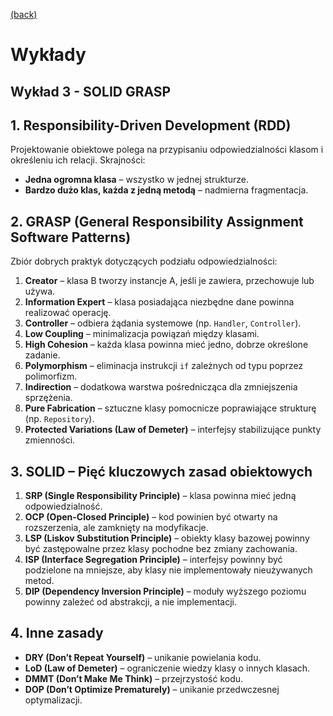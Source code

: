 [(back)](../)

# Wykłady


## Wykład 3 - SOLID GRASP
## **1. Responsibility-Driven Development (RDD)**
Projektowanie obiektowe polega na przypisaniu odpowiedzialności klasom i określeniu ich relacji. Skrajności:
- **Jedna ogromna klasa** – wszystko w jednej strukturze.
- **Bardzo dużo klas, każda z jedną metodą** – nadmierna fragmentacja.

## **2. GRASP (General Responsibility Assignment Software Patterns)**
Zbiór dobrych praktyk dotyczących podziału odpowiedzialności:  
1. **Creator** – klasa B tworzy instancje A, jeśli je zawiera, przechowuje lub używa.  
2. **Information Expert** – klasa posiadająca niezbędne dane powinna realizować operację.  
3. **Controller** – odbiera żądania systemowe (np. `Handler`, `Controller`).  
4. **Low Coupling** – minimalizacja powiązań między klasami.  
5. **High Cohesion** – każda klasa powinna mieć jedno, dobrze określone zadanie.  
6. **Polymorphism** – eliminacja instrukcji `if` zależnych od typu poprzez polimorfizm.  
7. **Indirection** – dodatkowa warstwa pośrednicząca dla zmniejszenia sprzężenia.  
8. **Pure Fabrication** – sztuczne klasy pomocnicze poprawiające strukturę (np. `Repository`).  
9. **Protected Variations (Law of Demeter)** – interfejsy stabilizujące punkty zmienności.

## **3. SOLID – Pięć kluczowych zasad obiektowych**
1. **SRP (Single Responsibility Principle)** – klasa powinna mieć jedną odpowiedzialność.  
2. **OCP (Open-Closed Principle)** – kod powinien być otwarty na rozszerzenia, ale zamknięty na modyfikacje.  
3. **LSP (Liskov Substitution Principle)** – obiekty klasy bazowej powinny być zastępowalne przez klasy pochodne bez zmiany zachowania.  
4. **ISP (Interface Segregation Principle)** – interfejsy powinny być podzielone na mniejsze, aby klasy nie implementowały nieużywanych metod.  
5. **DIP (Dependency Inversion Principle)** – moduły wyższego poziomu powinny zależeć od abstrakcji, a nie implementacji.

## **4. Inne zasady**
- **DRY (Don’t Repeat Yourself)** – unikanie powielania kodu.  
- **LoD (Law of Demeter)** – ograniczenie wiedzy klasy o innych klasach.  
- **DMMT (Don’t Make Me Think)** – przejrzystość kodu.  
- **DOP (Don’t Optimize Prematurely)** – unikanie przedwczesnej optymalizacji.







